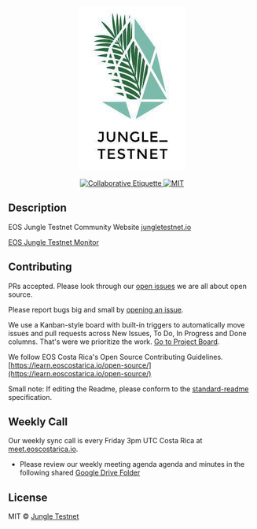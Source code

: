 <p align="center">
	<a href="https://jungletestnet.io">
		<img src="images/logo1-jungletestnet.png" >
	</a>
</p>

<p align="center">
	<a href="https://git.io/col">
		<img src="https://img.shields.io/badge/%E2%9C%93-collaborative_etiquette-brightgreen.svg" alt="Collaborative Etiquette">
	</a>
	<a href="#">
		<img src="https://img.shields.io/dub/l/vibe-d.svg" alt="MIT">
	</a>
</p>

## Description 
EOS Jungle Testnet Community Website [jungletestnet.io](http://jungletestnet.io)

[EOS Jungle Testnet Monitor](http://jungle.cryptolions.io/)

## Contributing

PRs accepted.
Please look through our [open issues](https://github.com/EOS-Jungle-Testnet/jungletestnet.io/issues) we are all about open source.

Please report bugs big and small by [opening an issue](https://github.com/EOS-Jungle-Testnet/jungletestnet.io/issues).

We use a Kanban-style board with built-in triggers to automatically move issues and pull requests across New Issues, To Do, In Progress and Done columns. That's were we prioritize the work. [Go to Project Board](https://github.com/EOS-Jungle-Testnet/jungletestnet.io/projects/4).

We follow EOS Costa Rica's Open Source Contributing Guidelines. [https://learn.eoscostarica.io/open-source/](https://learn.eoscostarica.io/open-source/)

Small note: If editing the Readme, please conform to the [standard-readme](https://github.com/RichardLitt/standard-readme) specification.

## Weekly Call

Our weekly sync call is every Friday 3pm UTC Costa Rica at [meet.eoscostarica.io](https:/meet.eoscostarica.io).

- Please review our weekly meeting agenda agenda and minutes in the following shared [Google Drive Folder](https://drive.google.com/drive/folders/1AoXnpLLyF84GWfK91xR42kouDnbPL3Dw?usp=sharing)


## License

MIT © [Jungle Testnet](https://jungletestnet.io)  

